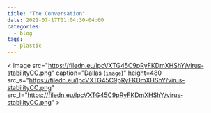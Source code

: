 ```yaml
---
title: "The Conversation"
date: 2021-07-17T01:04:30-04:00
categories:
  - blog
tags:
  - plastic
---
```



< image src="https://filedn.eu/lpcVXTG45C9pRyFKDmXHShY/virus-stabilityCC.png" caption="Dallas (`image`)" height=480 src_s="https://filedn.eu/lpcVXTG45C9pRyFKDmXHShY/virus-stabilityCC.png" src_l="https://filedn.eu/lpcVXTG45C9pRyFKDmXHShY/virus-stabilityCC.png" >
